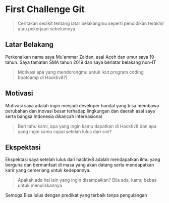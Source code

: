 # First Challenge Git

> Ceritakan sedikit tentang latar belakangmu seperti pendidikan terakhir atau pekerjaan sebelumnya

## Latar Belakang
Perkenalkan nama saya Mu'ammar Zaidan, asal Aceh dan umur saya 19 tahun. Saya tamatan SMA tahun 2019 dan saya berlatar belakang non-IT 

> Motivasi apa yang mendorongmu untuk ikut program coding bootcamp di Hacktiv8?)

## Motivasi
Motivasi saya adalah ingin menjadi developer handal yang bisa membawa perubahan dan inovasi besar terhadap lingkungan dan daerah asal saya serta bangsa Indonesia dikancah internasional 

> Beri tahu kami, apa yang ingin kamu dapatkan di Hacktiv8 dan apa yang ingin kamu capai setelah lulus dari sini?

## Ekspektasi
Ekspektasi saya setelah lulus dari hacktiv8 adalah mendapatkan ilmu yang berguna dan bermanfaat di masa yang akan datang serta mendapatkan karir yang cemerlang untuk kedepannya.

> Apakah ada hal lain yang ingin disampaikan? Bila ada, kamu bebas untuk menuliskannya

Semoga Bisa lulus dengan predikat yang terbaik tanpa pengulangan
